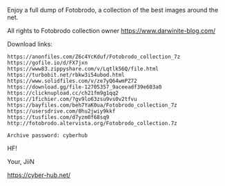 Enjoy a full dump of Fotobrodo, a collection of the best images around the net.

All rights to Fotobrodo collection owner https://www.darwinite-blog.com/

Download links:

```
https://anonfiles.com/Z6c4YcKduf/Fotobrodo_collection_7z
https://gofile.io/d/FX7jxn
https://www83.zippyshare.com/v/Lqtlk56Q/file.html
https://turbobit.net/rbkw3i54ubod.html
https://www.solidfiles.com/v/ze7yQ64wmPZ72
https://download.gg/file-12705357_9aceeadf39e603a0
https://clicknupload.cc/ch21fm9g1qq2
https://1fichier.com/?gv9lo63zsu9vs0v2tfvu
https://bayfiles.com/beh7YaK0ua/Fotobrodo_collection_7z
https://usersdrive.com/0hu2jwiy9kkf
https://tusfiles.com/d7yzm0f68sq9
http://fotobrodo.altervista.org/Fotobrodo_collection.7z

Archive password: cyberhub
```

HF!

Your, JiiN

https://cyber-hub.net/
